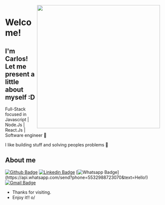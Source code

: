 <img align="right" width="400" height="400" margin-right="20" src="https://media.giphy.com/media/IThjAlJnD9WNO/giphy.gif">


# Welcome!
## I'm Carlos! Let me present a little about myself :D

Full-Stack focused in Javascript | Node.Js | React.Js | Software engineer :robot:

I like building stuff and solving peoples problems 🔧



## About me 

[![Github Badge](https://img.shields.io/badge/-Github-000?style=flat-square&logo=Github&logoColor=white&link=https://github.com/CarlosDiMaria)](https://github.com/CarlosDiMaria)
[![Linkedin Badge](https://img.shields.io/badge/-LinkedIn-blue?style=flat-square&logo=Linkedin&logoColor=white&link=https://www.linkedin.com/in/jmj-carlos-junior/)](https://www.linkedin.com/in/jmj-carlos-junior/)
[![Whatsapp Badge](https://img.shields.io/badge/-Whatsapp-4CA143?style=flat-square&labelColor=4CA143&logo=whatsapp&logoColor=white&link=https://api.whatsapp.com/send?phone=5532988723070&text=Hello!)](https://api.whatsapp.com/send?phone=5532988723070&text=Hello!)
[![Gmail Badge](https://img.shields.io/badge/-Gmail-c14438?style=flat-square&logo=Gmail&logoColor=white&link=mailto:carlosbuanaoda@gmail.com)](mailto:carlosbuanaoda@gmail.com)


- Thanks for visiting. 
- Enjoy it!! o/
